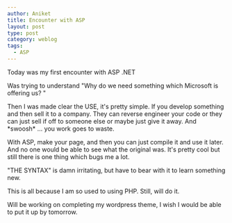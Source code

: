 ```yaml
---
author: Aniket
title: Encounter with ASP
layout: post
type: post
category: weblog
tags:
  - ASP
---
```


Today was my first encounter with ASP .NET

Was trying to understand "Why do we need something which Microsoft is offering us? "

Then I was made clear the USE, it's pretty simple. If you develop something and then sell it to a company. They can reverse engineer your code or they can just sell if off to someone else or maybe just give it away. And \*swoosh\* … you work goes to waste.

With ASP, make your page, and then you can just compile it and use it later. And no one would be able to see what the original was. It's pretty cool but still there is one thing which bugs me a lot.

"THE SYNTAX" is damn irritating, but have to bear with it to learn something new.

This is all because I am so used to using PHP. Still, will do it.

Will be working on completing my wordpress theme, I wish I would be able to put it up by tomorrow.